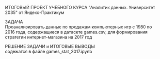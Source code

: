 ИТОГОВЫЙ ПРОЕКТ УЧЕБНОГО КУРСА "Аналитик данных. Университет 2035" от Яндекс-Практикум

ЗАДАЧА <br>
Проанализировать данные по продажам компьютерных игр с 1980 по 2016 года, содержащиеся в датасете games.csv, для формирования стратегии интернет-магазина на 2017 год

РЕШЕНИЕ ЗАДАЧИ и ИТОГОВЫЕ ВЫВОДЫ<br>
содежатся в файле games_stat_2017.ipynb
